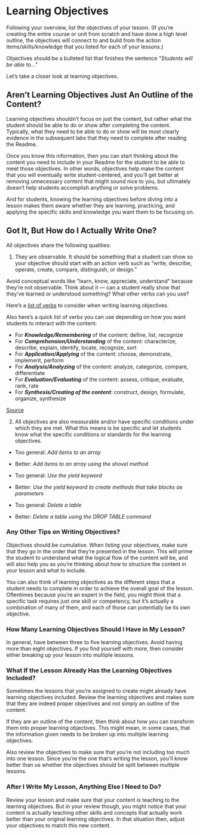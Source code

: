 # Learning Objectives

Following your overview, list the objectives of your lesson. (If you’re
creating the entire course or unit from scratch and have done a high level
outline, the objectives will connect to and build from the action
items/skills/knowledge that you listed for each of your lessons.)

Objectives should be a bulleted list that finishes the sentence *"Students will
be able to..."*

Let’s take a closer look at learning objectives.

## Aren’t Learning Objectives Just An Outline of the Content?

Learning objectives shouldn’t focus on just the content, but rather what the
student should be able to do or show after completing the content. Typically,
what they need to be able to do or show will be most clearly evidence in the
subsequent labs that they need to complete after reading the Readme.

Once you know this information, then you can start thinking about the content
you need to include in your Readme for the student to be able to meet those
objectives. In other words, objectives help make the content that you will
eventually write student-centered, and you’ll get better at removing
unnecessary content that might sound nice to you, but ultimately doesn’t help
students accomplish anything or solve problems.

And for students, knowing the learning objectives before diving into a lesson
makes them aware whether they are learning, practicing, and applying the
specific skills and knowledge you want them to be focusing on.

## Got It, But How do I Actually Write One?

All objectives share the following qualities:

1) They are observable. It should be something that a student can show so your
objective should start with an action verb such as “write, describe, operate,
create, compare, distinguish, or design.”

Avoid conceptual words like "learn, know, appreciate, understand" because
they’re not observable. Think about it &mdash; can a student really show that
they’ve learned or understood something? What other verbs can you use?

Here’s a [list of verbs][learning-obj-verbs] to consider when writing learning
objectives.

Also here’s a quick list of verbs you can use depending on how you want
students to interact with the content:

* For ***Knowledge/Remembering*** of the content: define, list, recognize
* For ***Comprehension/Understanding*** of the content: characterize, describe,
  explain, identify, locate, recognize, sort
* For ***Application/Applying*** of the content: choose, demonstrate,
  implement, perform
* For ***Analysis/Analyzing*** of the content: analyze, categorize, compare,
  differentiate
* For ***Evaluation/Evaluating*** of the content: assess, critique, evaluate,
  rank, rate
* For ***Synthesis/Creating of the content***: construct, design, formulate,
  organize, synthesize

[Source][learningoutcomes]

2) All objectives are also measurable and/or have specific conditions under
which they are met. What this means is be specific and let students know what
the specific conditions or standards for the learning objectives.

* Too general: *Add items to an array*
* Better: *Add items to an array using the shovel method*


* Too general: *Use the yield keyword*
* Better: *Use the yield keyword to create methods that take blocks as
  parameters*


* Too general: *Delete a table*
* Better: *Delete a table using the DROP TABLE command*

### Any Other Tips on Writing Objectives?

Objectives should be cumulative. When listing your objectives, make sure that
they go in the order that they’re presented in the lesson. This will prime the
student to understand what the logical flow of the content will be, and will
also help you as you’re thinking about how to structure the content in your
lesson and what to include. 

You can also think of learning objectives as the different steps that a student
needs to complete in order to achieve the overall goal of the lesson.
Oftentimes because you’re an expert in the field, you might think that a
specific task requires just one skill or competency, but it’s actually a
combination of many of them, and each of those can potentially be its own
objective. 

### How Many Learning Objectives Should I Have in My Lesson?

In general, have between three to five learning objectives. Avoid having more
than eight objectives. If you find yourself with more, then consider either
breaking up your lesson into multiple lessons.  

### What If the Lesson Already Has the Learning Objectives Included?

Sometimes the lessons that you’re assigned to create might already have
learning objectives included. Review the learning objectives and makes sure
that they are indeed proper objectives and not simply an outline of the
content.

If they are an outline of the content, then think about how you can transform
them into proper learning objectives. This might mean, in some cases, that the
information given needs to be broken up into multiple learning objectives.

Also review the objectives to make sure that you’re not including too much into
one lesson. Since you’re the one that’s writing the lesson, you’ll know better
than us whether the objectives should be split between multiple lessons.

### After I Write My Lesson, Anything Else I Need to Do?

Review your lesson and make sure that your content is teaching to the learning
objectives. But in your review though, you might notice that your content is
actually teaching other skills and concepts that actually work better than your
original learning objectives. In that situation then, adjust your objectives to
match this new content.

[learning-obj-verbs]:
https://www.clinton.edu/curriculumcommittee/listofmeasurableverbs.cxml
[learningoutcomes]:
http://www.library.illinois.edu/infolit/learningoutcomes.html

